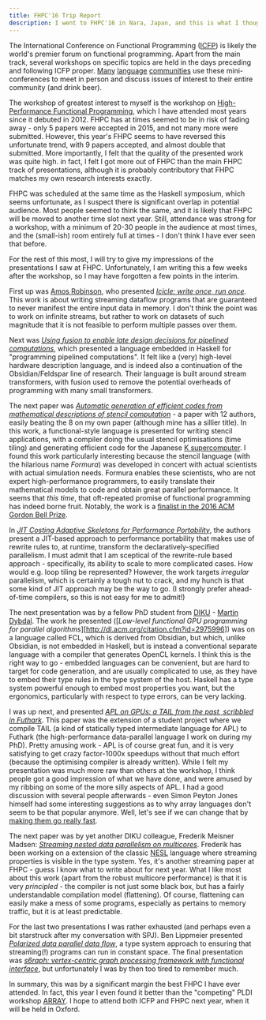 ```yaml
---
title: FHPC'16 Trip Report
description: I went to FHPC'16 in Nara, Japan, and this is what I thought.
---
```


The International Conference on Functional Programming ([ICFP][]) is
likely the world's premier forum on functional programming.  Apart
from the main track, several workshops on specific topics are held in
the days preceding and following ICFP proper.  [Many][haskell]
[language][erlang] [communities][ml] use these mini-conferences to
meet in person and discuss issues of interest to their entire
community (and drink beer).

The workshop of greatest interest to myself is the workshop on
[High-Performance Functional Programming][fhpc], which I have attended
most years since it debuted in 2012.  FHPC has at times seemed to be
in risk of fading away - only 5 papers were accepted in 2015, and not
many more were submitted.  However, this year's FHPC seems to have
reversed this unfortunate trend, with 9 papers accepted, and almost
double that submitted.  More importantly, I felt that the quality of
the presented work was quite high.  in fact, I felt I got more out of
FHPC than the main FHPC track of presentations, although it is
probably contributory that FHPC matches my own research interests
exactly.

FHPC was scheduled at the same time as the Haskell symposium, which
seems unfortunate, as I suspect there is significant overlap in
potential audience.  Most people seemed to think the same, and it is
likely that FHPC will be moved to another time slot next year.  Still,
attendance was strong for a workshop, with a minimum of 20-30 people
in the audience at most times, and the (small-ish) room entirely full
at times - I don't think I have ever seen that before.

For the rest of this most, I will try to give my impressions of the
presentations I saw at FHPC.  Unfortunately, I am writing this a few
weeks after the workshop, so I may have forgotten a few points in the
interim.

First up was [Amos Robinson](https://www.cse.unsw.edu.au/~amosr/), who
presented [*Icicle: write once, run
once*](http://dl.acm.org/citation.cfm?id=2975992).  This work is about
writing streaming dataflow programs that are guaranteed to never
manifest the entire input data in memory.  I don't think the point was
to work on infinite streams, but rather to work on datasets of such
magnitude that it is not feasible to perform multiple passes over
them.

Next was [*Using fusion to enable late design decisions for pipelined
computations*](http://dl.acm.org/citation.cfm?id=2975993), which
presented a language embedded in Haskell for "programming pipelined
computations".  It felt like a (very) high-level hardware description
language, and is indeed also a continuation of the Obsidian/Feldspar
line of research.  Their language is built around stream transformers,
with fusion used to remove the potential overheads of programming with
many small transformers.

The next paper was [*Automatic generation of efficient codes from
mathematical descriptions of stencil
computation*](http://dl.acm.org/citation.cfm?id=2975994) - a paper
with 12 authors, easily beating the 8 on my own paper (although mine
has a sillier title).  In this work, a functional-style language is
presented for writing stencil applications, with a compiler doing the
usual stencil optimisations (time tiling) and generating efficient
code for the Japanese [K
supercomputer](https://en.wikipedia.org/wiki/K_computer).  I found
this work particularly interesting because the stencil language (with
the hilarious name *Formura*) was developed in concert with actual
scientists with actual simulation needs.  Formura enables these
scientists, who are not expert high-performance programmers, to easily
translate their mathematical models to code and obtain great parallel
performance.  It seems that *this time*, that oft-repeated promise of
functional programming has indeed borne fruit.  Notably, the work is a
[finalist in the 2016 ACM Gordon Bell
Prize](http://sc16.supercomputing.org/2016/08/23/finalists-compete-prestigious-acm-gordon-bell-prize-high-performance-computing/).

In [*JIT Costing Adaptive Skeletons for Performance
Portability*](http://eprints.gla.ac.uk/122321/), the authors present a
JIT-based approach to performance portability that makes use of
rewrite rules to, at runtime, transform the declaratively-specified
parallelism.  I must admit that I am sceptical of the rewrite-rule
based approach - specifically, its ability to scale to more
complicated cases.  How would e.g. loop tiling be represented?
However, the work targets *irregular* parallelism, which is certainly
a tough nut to crack, and my hunch is that some kind of JIT approach
may be the way to go.  (I strongly prefer ahead-of-time compilers, so
this is not easy for me to admit!)

The next presentation was by a fellow PhD student from
[DIKU](http://diku.dk) - [Martin Dybdal](http://dybber.dk).  The work
he presented ([*Low-level functional GPU programming for parallel
algorithms*][http://dl.acm.org/citation.cfm?id=2975996]) was on a
language called FCL, which is derived from Obsidian, but which, unlike
Obsidian, is not embedded in Haskell, but is instead a conventional
separate language with a compiler that generates OpenCL kernels.  I
think this is the right way to go - embedded languages can be
convenient, but are hard to target for code generation, and are
usually complicated to use, as they have to embed their type rules in
the type system of the host.  Haskell has a type system powerful
enough to embed most properties you want, but the ergonomics,
particularly with respect to type errors, can be very lacking.

I was up next, and presented [*APL on GPUs: a TAIL from the past,
scribbled in Futhark*](http://dl.acm.org/citation.cfm?id=2975997).
This paper was the extension of a student project where we compile
TAIL (a kind of statically typed intermediate language for APL) to
Futhark (the high-performance data-parallel language I work on during
my PhD).  Pretty amusing work - APL is of course great fun, and it is
very satisfying to get crazy factor-1000x speedups without that much
effort (because the optimising compiler is already written).  While I
felt my presentation was much more raw than others at the workshop, I
think people got a good impression of what we have done, and were
amused by my ribbing on some of the more silly aspects of APL.  I had
a good discussion with several people afterwards - even Simon Peyton
Jones himself had some interesting suggestions as to why array
languages don't seem to be that popular anymore.  Well, let's see if
we can change that by [making them go really
fast](http://futhark-lang.org/performance.html).

The next paper was by yet another DIKU colleague, Frederik Meisner
Madsen: [*Streaming nested data parallelism on
multicores*](http://dl.acm.org/citation.cfm?id=2975998).  Frederik has
been working on a extension of the classic
[NESL](https://www.cs.cmu.edu/~scandal/nesl.html) language where
streaming properties is visible in the type system.  Yes, it's another
streaming paper at FHPC - guess I know what to write about for next
year.  What I like most about this work (apart from the robust
multicore performance) is that it is very *principled* - the compiler
is not just some black box, but has a fairly understandable
compilation model (flattening).  Of course, flattening can easily make
a mess of some programs, especially as pertains to memory traffic, but
it is at least predictable.

For the last two presentations I was rather exhausted (and perhaps
even a bit starstruck after my conversation with SPJ).  Ben Lippmeier
presented [*Polarized data parallel data
flow*](http://dl.acm.org/citation.cfm?id=2975999), a type system
approach to ensuring that streaming(!) programs can run in constant
space.  The final presentation was [*s6raph: vertex-centric graph
processing framework with functional
interface*](http://dl.acm.org/citation.cfm?id=2976000), but
unfortunately I was by then too tired to remember much.

In summary, this was by a significant margin the best FHPC I have ever
attended.  In fact, this year I even found it better than the
"competing" PLDI workshop
[ARRAY](http://conf.researchr.org/track/pldi-2016/ARRAY-2016).  I hope
to attend both ICFP and FHPC next year, when it will be held in
Oxford.

[ICFP]: http://icfpconference.org
[haskell]: https://www.haskell.org/haskell-symposium/
[erlang]: http://www.erlang.org/community/workshops
[ml]: http://www.mlworkshop.org/
[fhpc]: https://sites.google.com/site/fhpcworkshops/
